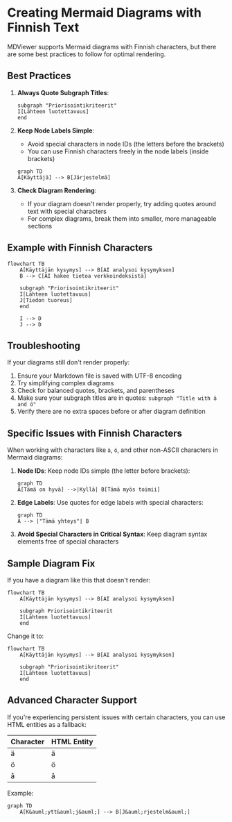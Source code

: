 # Creating Mermaid Diagrams with Finnish Text

MDViewer supports Mermaid diagrams with Finnish characters, but there are some best practices to follow for optimal rendering.

## Best Practices

1. **Always Quote Subgraph Titles**:
   ```mermaid
   subgraph "Priorisointikriteerit"
   I[Lähteen luotettavuus]
   end
   ```

2. **Keep Node Labels Simple**:
   - Avoid special characters in node IDs (the letters before the brackets)
   - You can use Finnish characters freely in the node labels (inside brackets)
   ```mermaid
   graph TD
   A[Käyttäjä] --> B[Järjestelmä]
   ```

3. **Check Diagram Rendering**:
   - If your diagram doesn't render properly, try adding quotes around text with special characters
   - For complex diagrams, break them into smaller, more manageable sections

## Example with Finnish Characters

```mermaid
flowchart TB
    A[Käyttäjän kysymys] --> B[AI analysoi kysymyksen]
    B --> C[AI hakee tietoa verkkoindeksistä]
    
    subgraph "Priorisointikriteerit"
    I[Lähteen luotettavuus]
    J[Tiedon tuoreus]
    end
    
    I --> D
    J --> D
```

## Troubleshooting

If your diagrams still don't render properly:
1. Ensure your Markdown file is saved with UTF-8 encoding
2. Try simplifying complex diagrams
3. Check for balanced quotes, brackets, and parentheses
4. Make sure your subgraph titles are in quotes: `subgraph "Title with ä and ö"`
5. Verify there are no extra spaces before or after diagram definition

## Specific Issues with Finnish Characters

When working with characters like `ä`, `ö`, and other non-ASCII characters in Mermaid diagrams:

1. **Node IDs**: Keep node IDs simple (the letter before brackets):
   ```mermaid
   graph TD
   A[Tämä on hyvä] -->|Kyllä| B[Tämä myös toimii]
   ```

2. **Edge Labels**: Use quotes for edge labels with special characters:
   ```mermaid
   graph TD
   A --> |"Tämä yhteys"| B
   ```

3. **Avoid Special Characters in Critical Syntax**: Keep diagram syntax elements free of special characters

## Sample Diagram Fix

If you have a diagram like this that doesn't render:

```
flowchart TB
    A[Käyttäjän kysymys] --> B[AI analysoi kysymyksen]
    
    subgraph Priorisointikriteerit
    I[Lähteen luotettavuus]
    end
```

Change it to:

```
flowchart TB
    A[Käyttäjän kysymys] --> B[AI analysoi kysymyksen]
    
    subgraph "Priorisointikriteerit"
    I[Lähteen luotettavuus]
    end
```

## Advanced Character Support

If you're experiencing persistent issues with certain characters, you can use HTML entities as a fallback:

| Character | HTML Entity |
|-----------|------------|
| ä | &auml; |
| ö | &ouml; |
| å | &aring; |

Example:
```mermaid
graph TD
    A[K&auml;ytt&auml;j&auml;] --> B[J&auml;rjestelm&auml;]
``` 